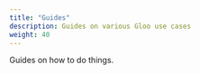 ```yaml
---
title: "Guides"
description: Guides on various Gloo use cases
weight: 40
---
```


Guides on how to do things.